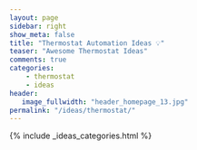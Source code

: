 ```yaml
---
layout: page
sidebar: right
show_meta: false
title: "Thermostat Automation Ideas 💡"
teaser: "Awesome Thermostat Ideas"
comments: true
categories:
    - thermostat
    - ideas
header:
   image_fullwidth: "header_homepage_13.jpg"
permalink: "/ideas/thermostat/"
---
```


{% include _ideas_categories.html %}